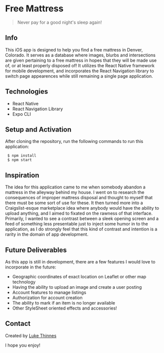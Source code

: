 # Free Mattress
> Never pay for a good night's sleep again!


## Info

This iOS app is designed to help you find a free mattress in Denver, Colorado. It serves as a database where images, blurbs and intersections are given pertaining to a free mattress in hopes that they will be made use of, or at least properly disposed of! It utilizes the React Native framework for mobile development, and incorporates the React Navigation library to switch page appearences while still remaining a single page application.

## Technologies
* React Native
* React Navigation Library
* Expo CLI

## Setup and Activation

After cloning the repository, run the following commands to run this application:

```
 $ npm install
 $ npm start 
 ```


## Inspiration

The idea for this application came to me when somebody abandon a mattress in the alleyway behind my house. I went on to research the consequences of improper mattress disposal and thought to myself that there must be some sort of use for these. It then turned more into a Craigslist-esque marketplace idea where anybody would have the ability to upload anything, and I aimed to fixated on the rawness of that interface. Primarily, I wanted to see a contrast between a sleek opening screen and a feed of something less presentable just to inject some humor in to the application, as I do strongly feel that this kind of contrast and intention is a rarity in the domain of app development.

## Future Deliverables

As this app is still in development, there are a few features I would love to incorporate in the future:
* Geographic coordinates of exact location on Leaflet or other map technology
* Having the ability to upload an image and create a user posting
* Account features to manage listings
* Authorization for account creation 
* The ability to mark if an item is no longer available
* Other StyleSheet oriented effects and accessories!

## Contact
Created by [Luke Thinnes](https://www.linkedin.com/in/luke-thinnes-37a2a014b/) 

I hope you enjoy!
